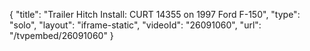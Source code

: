 {
    "title": "Trailer Hitch Install: CURT 14355 on 1997 Ford F-150",
    "type": "solo",
    "layout": "iframe-static",
    "videoId": "26091060",
    "url": "\/tvpembed\/26091060"
}
